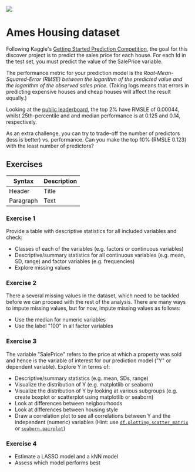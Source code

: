 ![](https://storage.googleapis.com/kaggle-competitions/kaggle/5407/media/housesbanner.png)

# Ames Housing dataset

Following Kaggle's [Getting Started Prediction Competition](https://www.kaggle.com/c/house-prices-advanced-regression-techniques/overview), the goal for this discover project is to predict the sales price for each house. For each Id in the test set, you must predict the value of the SalePrice variable. 

The performance metric for your prediction model is the _Root-Mean-Squared-Error (RMSE) between the logarithm of the predicted value and the logarithm of the observed sales price_. (Taking logs means that errors in predicting expensive houses and cheap houses will affect the result equally.)

Looking at the [public leaderboard](https://www.kaggle.com/c/house-prices-advanced-regression-techniques/leaderboard), the top 2% have RMSLE of 0.00044, whilst 25th-percentile and and median performance is at 0.125 and 0.14, respectively.

As an extra challenge, you can try to trade-off the number of predictors (less is better) vs. performance. Can you make the top 10% (RMSLE 0.123) with the least number of predictors?

## Exercises

| Syntax      | Description |
| ----------- | ----------- |
| Header      | Title       |
| Paragraph   | Text        |

### Exercise 1
Provide a table with descriptive statistics for all included variables and check:
  
  - Classes of each of the variables (e.g. factors or continuous variables)
  - Descriptive/summary statistics for all continuous variables (e.g. mean, SD, range) and factor variables (e.g. frequencies)
  - Explore missing values
  
  
### Exercise 2
There a several missing values in the dataset, which need to be tackled before we can proceed with the rest of the analysis. There are many ways to impute missing values, but for now, impute missing values as follows:

  - Use the median for numeric variables
  - Use the label "100" in all factor variables
  
### Exercise 3
The variable "SalePrice" refers to the price at which a property was sold and hence is the variable of interest for our prediction model ("Y" or dependent variable). Explore Y in terms of:

  - Descriptive/summary statistics (e.g. mean, SDs, range)
  - Visualize the distribution of Y (e.g. matplotlib or seaborn)
  - Visualize the distribution of Y by looking at various subgroups (e.g. create boxplot or scatterplot using matplotlib or seaborn)
  - Look at differences between neigbourhoods
  - Look at differences between housing style
  - Draw a correlation plot to see all correlations between Y and the independent (numeric) variables (Hint: use [`df.plotting.scatter_matrix`](https://pandas.pydata.org/pandas-docs/stable/reference/api/pandas.plotting.scatter_matrix.html) or [`seaborn.pairplot`](https://seaborn.pydata.org/generated/seaborn.pairplot.html))
  
  
### Exercise 4

  - Estimate a LASSO model and a kNN model
  - Assess which model performs best
